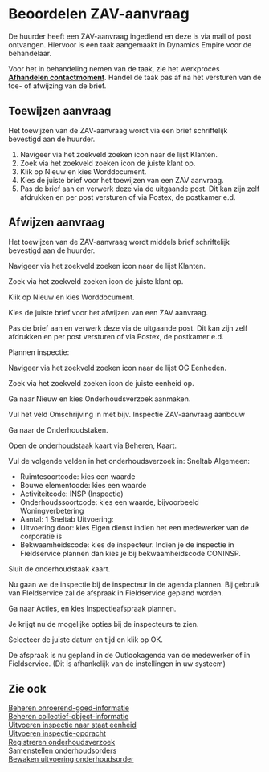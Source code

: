 # Beoordelen ZAV-aanvraag

De huurder heeft een ZAV-aanvraag ingediend en deze is via mail of post ontvangen. Hiervoor is een taak aangemaakt in Dynamics Empire voor de behandelaar.

Voor het in behandeling nemen van de taak, zie het werkproces **[Afhandelen contactmoment](../../../verhuren/klanten/afhandelen-contactmoment/)**. Handel de taak pas af na het versturen van de toe- of afwijzing van de brief. 

## Toewijzen aanvraag

Het toewijzen van de ZAV-aanvraag wordt via een brief schriftelijk bevestigd aan de huurder. 

1. Navigeer via het zoekveld zoeken icon naar de lijst Klanten. 
2. Zoek via het zoekveld zoeken icon de juiste klant op. 
3. Klik op Nieuw en kies Worddocument. 
4. Kies de juiste brief voor het toewijzen van een ZAV aanvraag. 
5. Pas de brief aan en verwerk deze via de uitgaande post. Dit kan zijn zelf afdrukken en per post versturen of via Postex, de postkamer e.d. 

## Afwijzen aanvraag

Het toewijzen van de ZAV-aanvraag wordt middels brief schriftelijk bevestigd aan de huurder. 

Navigeer via het zoekveld zoeken icon naar de lijst Klanten. 

Zoek via het zoekveld zoeken icon de juiste klant op. 

Klik op Nieuw en kies Worddocument. 

Kies de juiste brief voor het afwijzen van een ZAV aanvraag. 

Pas de brief aan en verwerk deze via de uitgaande post. Dit kan zijn zelf afdrukken en per post versturen of via Postex, de postkamer e.d. 

 

Plannen inspectie: 

Navigeer via het zoekveld zoeken icon naar de lijst OG Eenheden. 

Zoek via het zoekveld zoeken icon de juiste eenheid op. 

Ga naar Nieuw en kies Onderhoudsverzoek aanmaken. 

Vul het veld Omschrijving in met bijv. Inspectie ZAV-aanvraag aanbouw 

Ga naar de Onderhoudstaken. 

Open de onderhoudstaak kaart via Beheren, Kaart. 

Vul de volgende velden in het onderhoudsverzoek in: 
Sneltab Algemeen: 
- Ruimtesoortcode: kies een waarde 
- Bouwe elementcode: kies een waarde 
- Activiteitcode: INSP (Inspectie) 
- Onderhoudssoortcode: kies een waarde, bijvoorbeeld Woningverbetering 
- Aantal: 1 
Sneltab Uitvoering: 
- Uitvoering door: kies Eigen dienst indien het een medewerker van de corporatie is 
- Bekwaamheidscode: kies de inspecteur. Indien je de inspectie in Fieldservice 
  plannen dan kies je bij bekwaamheidscode CONINSP. 

Sluit de onderhoudstaak kaart. 

Nu gaan we de inspectie bij de inspecteur in de agenda plannen. Bij gebruik van FIeldservice zal de afspraak in Fieldservice gepland worden. 

Ga naar Acties, en kies Inspectieafspraak plannen. 

Je krijgt nu de mogelijke opties bij de inspecteurs te zien. 

Selecteer de juiste datum en tijd en klik op OK. 

De afspraak is nu gepland in de Outlookagenda van de medewerker of in Fieldservice. (Dit is afhankelijk van de instellingen in uw systeem) 

 

## Zie ook

[Beheren onroerend-goed-informatie](../beheren-onroerend-goed-informatie/)  
[Beheren collectief-object-informatie](../beheren-collectief-object-informatie/)  
[Uitvoeren inspectie naar staat eenheid](../uitvoeren-inspectie-naar-staat-eenheid/)  
[Uitvoeren inspectie-opdracht](../uitvoeren-inspectie-opdracht/)  
[Registreren onderhoudsverzoek](../registreren-onderhoudsverzoek/)  
[Samenstellen onderhoudsorders](../samenstellen-onderhoudsorders/)  
[Bewaken uitvoering onderhoudsorder](../bewaken-uitvoering-onderhoudsorder/)  
